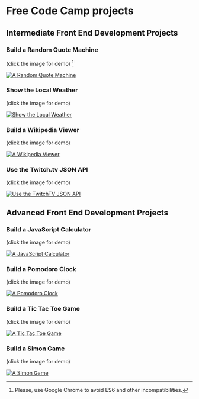 # Free Code Camp projects

## Intermediate Front End Development Projects

### Build a Random Quote Machine

(click the image for demo) [^1]

[![A Random Quote Machine](https://github.com/gatezh/FreeCodeCamp/blob/master/images/A%20Random%20Quote%20Machine%20970x500.png?raw=true)](https://codepen.io/gatezh/full/yaqBzE/)


### Show the Local Weather

(click the image for demo)

[![Show the Local Weather](https://github.com/gatezh/FreeCodeCamp/blob/master/images/Show%20the%20Local%20Weather%20970x500.png?raw=true)](http://codepen.io/gatezh/full/yMaqMp)


### Build a Wikipedia Viewer

(click the image for demo)

[![A Wikipedia Viewer](https://github.com/gatezh/FreeCodeCamp/blob/master/images/A%20Wikipedia%20Viewer%20970x500.png?raw=true)](https://codepen.io/gatezh/full/GmpJOY)


### Use the Twitch.tv JSON API

(click the image for demo)

[![Use the TwitchTV JSON API](https://github.com/gatezh/FreeCodeCamp/blob/master/images/Use%20the%20Twitchtv%20JSON%20API%20970x500.png?raw=true)](https://codepen.io/gatezh/full/zZaGRx)


## Advanced Front End Development Projects

### Build a JavaScript Calculator

(click the image for demo)

[![A JavaScript Calculator](https://github.com/gatezh/FreeCodeCamp/blob/master/images/A%20JavaScript%20Calculator%20970x500.png?raw=true)](https://codepen.io/gatezh/full/BRQdqB)


### Build a Pomodoro Clock

(click the image for demo)

[![A Pomodoro Clock](https://github.com/gatezh/FreeCodeCamp/blob/master/images/A%20Pomodoro%20Clock%20970x500.png?raw=true)](http://codepen.io/gatezh/full/aWWgMM)


### Build a Tic Tac Toe Game

(click the image for demo)

[![A Tic Tac Toe Game](https://github.com/gatezh/FreeCodeCamp/blob/master/images/A%20Tic%20Tac%20Toe%20Game%20970x500.png?raw=true)](https://codepen.io/gatezh/full/MmERVQ)


### Build a Simon Game

(click the image for demo)

[![A Simon Game](https://github.com/gatezh/FreeCodeCamp/blob/master/images/A%20Simon%20Game%20970x500.png?raw=true)](https://codepen.io/gatezh/full/EmrxjY)

[^1]: Please, use Google Chrome to avoid ES6 and other incompatibilities.
